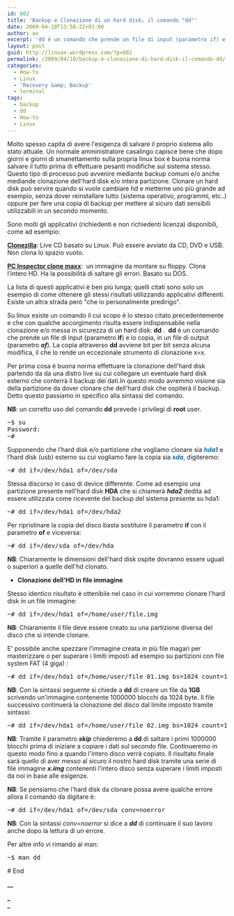 ```yaml
---
id: 602
title: 'Backup e Clonazione di un hard disk; il comando "dd"'
date: 2009-04-10T13:58:22+01:00
author: ax
excerpt: 'dd è un comando che prende un file di input (parametro if) e lo copia, in un file di output (parametro of). La copia attraverso dd avviene bit per bit senza alcuna modifica, il che lo rende un eccezionale strumento di clonazione x=x. '
layout: post
guid: http://linuax.wordpress.com/?p=602
permalink: /2009/04/10/backup-e-clonazione-di-hard-disk-il-comando-dd/
categories:
  - How-to
  - Linux
  - 'Recovery &amp; Backup'
  - terminal
tags:
  - backup
  - dd
  - How-to
  - Linux
---
```

Molto spesso capita di avere l'esigenza di salvare il proprio sistema allo stato attuale. Un normale amministratore casalingo capisce bene che dopo giorni e giorni di smanettamento sulla propria linux box è buona norma salvare il tutto prima di effettuare pesanti modifiche sul sistema stesso. Questo tipo di processo può avvenire mediante backup comuni e/o anche mediande clonazione dell'hard disk e/o intera partizione. Clonare un hard disk può servire quando si vuole cambiare hd e metterne uno più grande ad esempio, senza dover reinstallare tutto (sistema operativo, programmi, etc..) oppure per fare una copia di backup per mettere al sicuro dati sensibili utilizzabili in un secondo momento.

Sono molti gli applicativi (richiedenti e non richiedenti licenza) disponibili, come ad esempio:

**[Clonezilla](http://www.clonezilla.org/)**: Live CD basato su Linux. Può essere avviato da CD, DVD e USB. Non clona lo spazio vuoto.

**[PC Inspector clone maxx](http://www.pcinspector.de/Sites/clone_maxx/info.htm?language=4)**:  un immagine da montare su floppy. Clona l’intero HD. Ha la possibilità di saltare gli errori. Basato su DOS.

La lista di questi applicativi è ben più lunga; quelli citati sono solo un esempio di come ottenere gli stessi risultati utilizzando applicativi differenti. Esiste un altra strada però "che io personalmente predirigo".

Su linux esiste un comando il cui scopo è lo stesso citato precedentemente e che con qualche accorgimento risulta essere indispensabile nella clonazione e/o messa in sicurezza di un hard disk: **dd** .  **dd** è un comando che prende un file di input (parametro **if**) e lo copia, in un file di output (parametro _**of**_). La copia attraverso **dd** avviene bit per bit senza alcuna modifica, il che lo rende un eccezionale strumento di clonazione x=x.

Per prima cosa è buona norma effettuare la clonazione dell'hard disk partendo da da una distro live su cui collegare un eventuale hard disk esterno che conterrà il backup dei dati.In questo modo avremmo visione sia della partizione da dover clonare che dell'hard disk che ospiterà il backup. Detto questo passiamo in specifico alla sintassi del comando.

**NB**: un corretto uso del comando **dd** prevede i privilegi di **root** user.

<pre>~$ su
Password:
~#</pre>

Supponendo che l’hard disk e/o partizione che vogliamo clonare sia **_<span style="color:#0070c0;">hda1</span>_** e l’hard disk (usb) esterno su cui vogliamo fare la copia sia **_<span style="color:#0070c0;">sda</span>_**, digiteremo:

<pre>~# dd if=/dev/hda1 of=/dev/sda</pre>

Stessa discorso in caso di device differente. Come ad esempio una partizione presente nell'hard disk **HDA** che si chiamerà _**hda2**_ dedita ad essere utilizzata come ricevente del backup del sistema presente su hda1:

<pre>~# dd if=/dev/hda1 of=/dev/hda2</pre>

Per ripristinare la copia del disco basta sostituire il parametro **if** con il parametro **of** e viceversa:

<pre class="sourcecode">~# dd if=/dev/sda of=/dev/hda</pre>

**NB**: Chiaramente le dimensioni dell'hard disk ospite dovranno essere uguali o superiori a quelle dell'hd clonato.

  * **Clonazione dell'HD in file immagine**

Stesso identico risultato è ottenibile nel caso in cui vorremmo clonare l'hard disk in un file immagine:

<pre>~# dd if=/dev/hda1 of=/home/user/file.img</pre>

**NB**: Chiaramente il file deve essere creato su una partizione diversa del disco che si intende clonare.

E' possibile anche spezzare l'immagine creata in più file magari per masterizzare o per superare i limiti imposti ad esempio su partizioni con file system FAT (4 giga) :

<pre>~# dd if=/dev/hda1 of=/home/user/file_01.img bs=1024 count=1000000</pre>

**NB**: Con la sintassi seguente si chiede a **dd** di creare un file da **1GB** scrivendo un'immagine contenente 1000000 blocchi da 1024 byte. Il file successivo continuerà la clonazione del disco dal limite imposto tramite sintassi:

<pre>~# dd if=/dev/hda1 of=/home/user/file_02.img bs=1024 count=1000000 skip=1000000</pre>

**NB**: Tramite il parametro **_skip_** chiederemo a **dd** di saltare i primi 1000000 blocchi prima di iniziare a copiare i dati sul secondo file. Continueremo in questo modo fino a quando l'intero disco verrà copiato. Il risultato finale sarà quello di aver messo al sicuro il nostro hard disk tramite una serie di file immagine _**x.img**_ contenenti l'intero disco senza superare i limiti imposti da noi in base alle esigenze.

**NB**: Se pensiamo che l’hard disk da clonare possa avere qualche errore allora il comando da digitare è:

<pre>~# dd if=/dev/hda1 of=/dev/sda conv=noerror</pre>

**NB**: Con la sintassi _conv=noerror_ si dice a _**dd**_ di continuare il suo lavoro anche dopo la lettura di un errore.

Per altre info vi rimando al man:

<pre>~$ man dd</pre>

\# End

**__**

**_  
_**